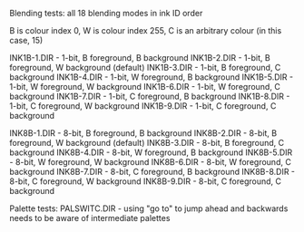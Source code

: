 
Blending tests: all 18 blending modes in ink ID order

B is colour index 0, W is colour index 255, C is an arbitrary colour (in this case, 15)

INK1B-1.DIR - 1-bit, B foreground, B background
INK1B-2.DIR - 1-bit, B foreground, W background (default)
INK1B-3.DIR - 1-bit, B foreground, C background
INK1B-4.DIR - 1-bit, W foreground, B background
INK1B-5.DIR - 1-bit, W foreground, W background
INK1B-6.DIR - 1-bit, W foreground, C background
INK1B-7.DIR - 1-bit, C foreground, B background
INK1B-8.DIR - 1-bit, C foreground, W background
INK1B-9.DIR - 1-bit, C foreground, C background

INK8B-1.DIR - 8-bit, B foreground, B background
INK8B-2.DIR - 8-bit, B foreground, W background (default)
INK8B-3.DIR - 8-bit, B foreground, C background
INK8B-4.DIR - 8-bit, W foreground, B background
INK8B-5.DIR - 8-bit, W foreground, W background
INK8B-6.DIR - 8-bit, W foreground, C background
INK8B-7.DIR - 8-bit, C foreground, B background
INK8B-8.DIR - 8-bit, C foreground, W background
INK8B-9.DIR - 8-bit, C foreground, C background


Palette tests:
PALSWITC.DIR - using "go to" to jump ahead and backwards needs to be aware of intermediate palettes

